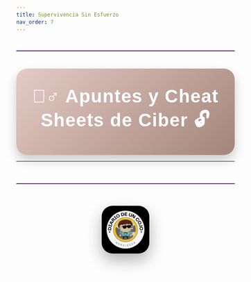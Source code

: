 ```yaml
---
title: Supervivencia Sin Esfuerzo
nav_order: 7
---
```

<hr style="border: none; border-top: 1px solid #7e57c2; margin: 40px 0; width: 100%;">



<div style="background: linear-gradient(135deg,rgb(228, 203, 198),rgb(163, 133, 121)); padding: 40px 30px; border-radius: 25px; text-align: center; color: #fff; font-family: 'Arial', sans-serif; box-shadow: 0 12px 25px rgba(0, 0, 0, 0.2);">
    <h1 style="font-size: 42px; font-weight: bold; margin: 0; letter-spacing: 1.5px;">🕵️‍♂️ Apuntes y Cheat Sheets de Ciber 🔓</h1>
</div>

---

<hr style="border: none; border-top: 1px solid #7e57c2; margin: 50px 0; width: 100%;">

<div style="text-align: center; margin: 40px 0;">
  <img src="/assets/images/cojo.png" alt="Firma" style="max-width: 22%; height: auto; border-radius: 25px; box-shadow: 0 15px 35px rgba(0, 0, 0, 0.3);">
</div>

